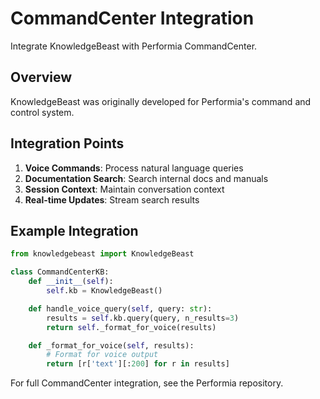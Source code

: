 # CommandCenter Integration

Integrate KnowledgeBeast with Performia CommandCenter.

## Overview

KnowledgeBeast was originally developed for Performia's command and control system.

## Integration Points

1. **Voice Commands**: Process natural language queries
2. **Documentation Search**: Search internal docs and manuals
3. **Session Context**: Maintain conversation context
4. **Real-time Updates**: Stream search results

## Example Integration

```python
from knowledgebeast import KnowledgeBeast

class CommandCenterKB:
    def __init__(self):
        self.kb = KnowledgeBeast()

    def handle_voice_query(self, query: str):
        results = self.kb.query(query, n_results=3)
        return self._format_for_voice(results)

    def _format_for_voice(self, results):
        # Format for voice output
        return [r['text'][:200] for r in results]
```

For full CommandCenter integration, see the Performia repository.

